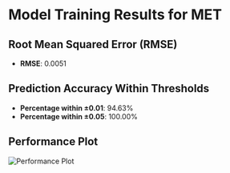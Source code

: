 # Model Training Results for MET

## Root Mean Squared Error (RMSE)
- **RMSE**: 0.0051

## Prediction Accuracy Within Thresholds
- **Percentage within ±0.01**: 94.63%
- **Percentage within ±0.05**: 100.00%

## Performance Plot
![Performance Plot](../imgs/MET.png)
